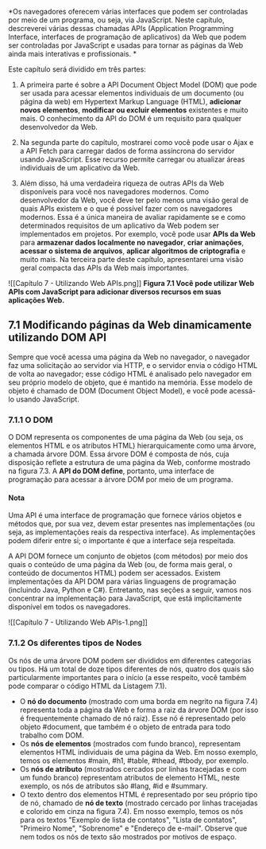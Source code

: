 *Os navegadores oferecem várias interfaces que podem ser controladas por meio de um programa, ou seja, via JavaScript. Neste capítulo, descreverei várias dessas chamadas APIs (Application Programming Interface, interfaces de programação de aplicativos) da Web que podem ser controladas por JavaScript e usadas para tornar as páginas da Web ainda mais interativas e profissionais. *

Este capítulo será dividido em três partes:
1. A primeira parte é sobre a API Document Object Model (DOM) que pode ser usada para acessar elementos individuais de um documento (ou página da web) em Hypertext Markup Language (HTML), **adicionar novos elementos**, **modificar ou excluir elementos** existentes e muito mais. O conhecimento da API do DOM é um requisito para qualquer desenvolvedor da Web.

2. Na segunda parte do capítulo, mostrarei como você pode usar o Ajax e a API Fetch para carregar dados de forma assíncrona do servidor usando JavaScript. Esse recurso permite carregar ou atualizar áreas individuais de um aplicativo da Web.

3. Além disso, há uma verdadeira riqueza de outras APIs da Web disponíveis para você nos navegadores modernos. Como desenvolvedor da Web, você deve ter pelo menos uma visão geral de quais APIs existem e o que é possível fazer com os navegadores modernos. Essa é a única maneira de avaliar rapidamente se e como determinados requisitos de um aplicativo da Web podem ser implementados em projetos. Por exemplo, você pode usar **APIs da Web** para **armazenar dados localmente no navegador**, **criar animações**, **acessar o sistema de arquivos**, **aplicar algoritmos de criptografia** e muito mais. Na terceira parte deste capítulo, apresentarei uma visão geral compacta das APIs da Web mais importantes.

![[Capítulo 7 - Utilizando Web APIs.png]]
**Figura 7.1 Você pode utilizar Web APIs com JavaScript para adicionar diversos recursos em suas aplicações Web.**

## 7.1 Modificando páginas da Web dinamicamente utilizando DOM API
Sempre que você acessa uma página da Web no navegador, o navegador faz uma solicitação ao servidor via HTTP, e o servidor envia o código HTML de volta ao navegador; esse código HTML é analisado pelo navegador em seu próprio modelo de objeto, que é mantido na memória. Esse modelo de objeto é chamado de DOM (Document Object Model), e você pode acessá-lo usando JavaScript.

### 7.1.1 O DOM
O DOM representa os componentes de uma página da Web (ou seja, os elementos HTML e os atributos HTML) hierarquicamente como uma árvore, a chamada árvore DOM. Essa árvore DOM é composta de nós, cuja disposição reflete a estrutura de uma página da Web, conforme mostrado na figura 7.3. A **API do DOM define**, portanto, uma interface de programação para acessar a árvore DOM por meio de um programa.

#### Nota
Uma API é uma interface de programação que fornece vários objetos e métodos que, por sua vez, devem estar presentes nas implementações (ou seja, as implementações reais da respectiva interface). As implementações podem diferir entre si; o importante é que a interface seja respeitada.

A API DOM fornece um conjunto de objetos (com métodos) por meio dos quais o conteúdo de uma página da Web (ou, de forma mais geral, o conteúdo de documentos HTML) podem ser acessados. Existem implementações da API DOM para várias linguagens de programação (incluindo Java, Python e C#). Entretanto, nas seções a seguir, vamos nos concentrar na implementação para JavaScript, que está implicitamente disponível em todos os navegadores.

![[Capítulo 7 - Utilizando Web APIs-1.png]]

### 7.1.2 Os diferentes tipos de Nodes
Os nós de uma árvore DOM podem ser divididos em diferentes categorias ou tipos. Há um total de doze tipos diferentes de nós, quatro dos quais são particularmente importantes para o início (a esse respeito, você também pode comparar o código HTML da Listagem 7.1).

- O **nó do documento** (mostrado com uma borda em negrito na figura 7.4) representa toda a página da Web e forma a raiz da árvore DOM (por isso é frequentemente chamado de nó raiz). Esse nó é representado pelo objeto #document, que também é o objeto de entrada para todo trabalho com DOM.
- Os **nós de elementos** (mostrados com fundo branco), representam elementos HTML individuais de uma página da Web. Em nosso exemplo, temos os elementos #main, #h1, #table, #thead, #tbody, por exemplo.
- Os **nós de atributo** (mostrados cercados por linhas tracejadas e com um fundo branco) representam atributos de elemento HTML, neste exemplo, os nós de atributos são #lang, #id e #summary.
- O texto dentro dos elementos HTML é representado por seu próprio tipo de nó, chamado de **nó de texto** (mostrado cercado por linhas tracejadas e colorido em cinza na figura 7.4). Em nosso exemplo, temos os nós para os textos "Exemplo de lista de contatos", "Lista de contatos", "Primeiro Nome", "Sobrenome" e "Endereço de e-mail". Observe que nem todos os nós de texto são mostrados por motivos de espaço. 